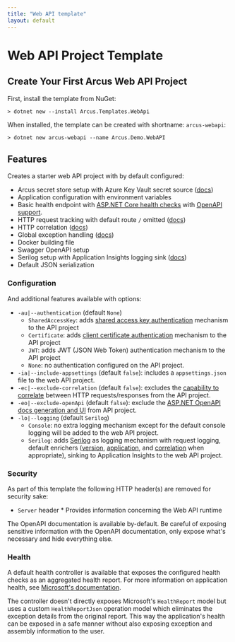 ```yaml
---
title: "Web API template"
layout: default
---
```


# Web API Project Template

## Create Your First Arcus Web API Project

First, install the template from NuGet:

```shell
> dotnet new --install Arcus.Templates.WebApi
```

When installed, the template can be created with shortname: `arcus-webapi`:

```shell
> dotnet new arcus-webapi --name Arcus.Demo.WebAPI
```

## Features

Creates a starter web API project with by default configured:

* Arcus secret store setup with Azure Key Vault secret source ([docs](https://security.arcus-azure.net/features/secret-store))
* Application configuration with environment variables
* Basic health endpoint with [ASP.NET Core health checks](https://docs.microsoft.com/en-us/aspnet/core/host-and-deploy/health-checks?view=aspnetcore-2.2) with [OpenAPI support](https://www.codit.eu/blog/documenting-asp-net-core-health-checks-with-openapi/).
* HTTP request tracking with default route `/` omitted ([docs](https://webapi.arcus-azure.net/features/logging))
* HTTP correlation ([docs](https://webapi.arcus-azure.net/features/correlation))
* Global exception handling ([docs](https://webapi.arcus-azure.net/features/logging))
* Docker building file
* Swagger OpenAPI setup
* Serilog setup with Application Insights logging sink ([docs](https://observability.arcus-azure.net/Features/sinks/azure-application-insights))
* Default JSON serialization

### Configuration

And additional features available with options:

* `-au|--authentication` (default `None`)
  * `SharedAccessKey`: adds [shared access key authentication](https://webapi.arcus-azure.net/features/security/auth/shared-access-key) mechanism to the API project
  * `Certificate`: adds [client certificate authentication](https://webapi.arcus-azure.net/features/security/auth/certificate) mechanism to the API project
  * `JWT`: adds JWT (JSON Web Token) authentication mechanism to the API project
  * `None`: no authentication configured on the API project.
* `-ia|--include-appsettings` (default `false`): includes a `appsettings.json` file to the web API project.
* `-ec|--exclude-correlation` (default `false`): excludes the [capability to correlate](https://webapi.arcus-azure.net/features/correlation) between HTTP requests/responses from the API project.
* `-eo|--exclude-openApi` (default `false`): exclude the [ASP.NET OpenAPI docs generation and UI](https://docs.microsoft.com/en-us/aspnet/core/tutorials/getting-started-with-swashbuckle?view=aspnetcore-3.1&tabs=visual-studio) from API project.
* `-lo|--logging` (default `Serilog`)
  * `Console`: no extra logging mechanism except for the default console logging will be added to the web API project.
  * `Serilog`: adds [Serilog](https://serilog.net/) as logging mechanism with request logging, default enrichers ([version](https://observability.arcus-azure.net/features/telemetry-enrichment#version-enricher), [application](https://observability.arcus-azure.net/features/telemetry-enrichment#application-enricher), and [correlation](https://webapi.arcus-azure.net/features/telemetry) when appropriate), sinking to Application Insights to the web API project.

### Security

As part of this template the following HTTP header(s) are removed for security sake:
* `Server` header * Provides information concerning the Web API runtime

The OpenAPI documentation is available by-default. Be careful of exposing sensitive information with the OpenAPI documentation, only expose what's necessary and hide everything else.

### Health

A default health controller is available that exposes the configured health checks as an aggregated health report. 
For more information on application health, see [Microsoft's documentation](https://docs.microsoft.com/en-us/aspnet/core/host-and-deploy/health-checks).

The controller doesn't directly exposes Microsoft's `HealthReport` model but uses a custom `HealthReportJson` operation model which eliminates the exception details from the original report.
This way the application's health can be exposed in a safe manner without also exposing exception and assembly information to the user.